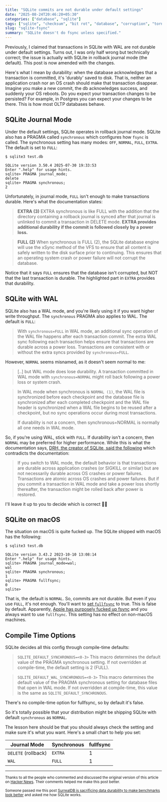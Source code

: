 ```yaml
---
title: "SQLite commits are not durable under default settings"
date: "2025-08-24T20:46:20+05:30"
categories: ["database", "sqlite"]
tags: ["sqlite", "checksum", "bit rot", "database", "corruption", "torn writes", "atomicity", "fsync"]
slug: "sqlite-fsync"
summary: "SQLite doesn't do fsync unless specified."
---
```


Previously, I claimed that transactions in SQLite with WAL are not durable under default settings. Turns out, I was only half wrong but technically correct; the issue is actually with SQLite in rollback journal mode (the default). This post is now amended with the changes.

Here's what I mean by durability: when the database acknowledges that a transaction is committed, it's 'durably' saved to disk. That is, neither an application crash nor an OS crash should make that transaction disappear. Imagine you make a new commit, the db acknowledges success, and suddenly your OS reboots. Do you expect your transaction changes to be persisted? For example, in Postgres you can expect your changes to be there. This is how most OLTP databases behave.

## SQLite Journal Mode

Under the default settings, SQLite operates in rollback journal mode. SQLite also has a PRAGMA called `synchronous` which configures how `fsync` is called. The synchronous setting has many modes: `OFF`, `NORMAL`, `FULL`, `EXTRA`. The default is set to `FULL`:

```
$ sqlite3 test.db

SQLite version 3.50.4 2025-07-30 19:33:53
Enter ".help" for usage hints.
sqlite> PRAGMA journal_mode;
delete
sqlite> PRAGMA synchronous;
2
```

Unfortunately, in journal mode, `FULL` isn't enough to make transactions durable. Here's what the documentation states:

> **EXTRA (3)**
> EXTRA synchronous is like FULL with the addition that the directory containing a rollback journal is synced after that journal is unlinked to commit a transaction in DELETE mode. **EXTRA provides additional durability if the commit is followed closely by a power loss.**

> **FULL (2)**
> When synchronous is FULL (2), the SQLite database engine will use the xSync method of the VFS to ensure that all content is safely written to the disk surface prior to continuing. This ensures that an operating system crash or power failure will not corrupt the database.

Notice that it says `FULL` ensures that the database isn't corrupted, but NOT that the last transaction is durable. The highlighted part in `EXTRA` provides that durability.

## SQLite with WAL

SQLite also has a WAL mode, and you're likely using it if you want higher write throughput. The `synchronous` PRAGMA also applies to WAL. The default is `FULL`:

> With `synchronous=FULL` in WAL mode, an additional sync operation of the WAL file happens after each transaction commit. The extra WAL sync following each transaction helps ensure that transactions are durable across a power loss. Transactions are consistent with or without the extra syncs provided by `synchronous=FULL`.

However, `NORMAL` seems misnamed, as it doesn't seem normal to me:

> [..] but WAL mode does lose durability. A transaction committed in WAL mode with `synchronous=NORMAL` might roll back following a power loss or system crash.

> In WAL mode when synchronous is `NORMAL (1)`, the WAL file is synchronized before each checkpoint and the database file is synchronized after each completed checkpoint and the WAL file header is synchronized when a WAL file begins to be reused after a checkpoint, but no sync operations occur during most transactions.

> If durability is not a concern, then synchronous=NORMAL is normally all one needs in WAL mode.

So, if you're using WAL, stick with `FULL`. If durability isn't a concern, then `NORMAL` may be preferred for higher performance. While this is what the documentation says, [DRH, the creator of SQLite, said the following](https://news.ycombinator.com/item?id=45014296) which contradicts the documentation:

> If you switch to WAL mode, the default behavior is that transactions are durable across application crashes (or SIGKILL or similar) but are not necessarily durable across OS crashes or power failures. Transactions are atomic across OS crashes and power failures. But if you commit a transaction in WAL mode and take a power loss shortly thereafter, the transaction might be rolled back after power is restored.

I'll leave it up to you to decide which is correct 🤷‍♂️

## SQLite on macOS

The situation on macOS is quite fucked up. The SQLite shipped with macOS has the following:

```
$ sqlite3 test.db

SQLite version 3.43.2 2023-10-10 13:08:14
Enter ".help" for usage hints.
sqlite> PRAGMA journal_mode=wal;
wal
sqlite> PRAGMA synchronous;
1
sqlite> PRAGMA fullfsync;
0
sqlite>
```

That is, the default is `NORMAL`. So, commits are not durable. But even if you use `FULL`, it's not enough. You'll want to [set `fullfsync`](https://www.sqlite.org/pragma.html#pragma_fullfsync) to true. This is false by default. Apparently, [Apple has purposely fucked up fsync](https://bonsaidb.io/blog/acid-on-apple/) and you always want to use `fullfsync`. This setting has no effect on non-macOS machines.

## Compile Time Options

SQLite decides all this config through compile-time defaults:

> `SQLITE_DEFAULT_SYNCHRONOUS=<0-3>` This macro determines the default value of the PRAGMA synchronous setting. If not overridden at compile-time, the default setting is 2 (FULL).

> `SQLITE_DEFAULT_WAL_SYNCHRONOUS=<0-3>` This macro determines the default value of the PRAGMA synchronous setting for database files that open in WAL mode. If not overridden at compile-time, this value is the same as `SQLITE_DEFAULT_SYNCHRONOUS`.

There's no compile-time option for fullfsync, so by default it's false.

So it's totally possible that your distribution might be shipping SQLite with default `synchronous` as `NORMAL`.

The lesson here should be that you should always check the setting and make sure it's what you want. Here's a small chart to help you set:

| Journal Mode | Synchronous | fullfsync |
|--------------|-------------|-----------|
| `DELETE` (rollback) | `EXTRA` | 1 |
| `WAL` | `FULL` | 1 |

---

<small>Thanks to all the people who commented and discussed the original version of this article on [Hacker News](https://news.ycombinator.com/item?id=45005071). Their comments helped me make this post better.</small>

<small>Someone passed me this post [SurrealDB is sacrificing data durability to make benchmarks look better](https://blog.cf8.gg/surrealdbs-ch/) and asked me how SQLite works.</small>
